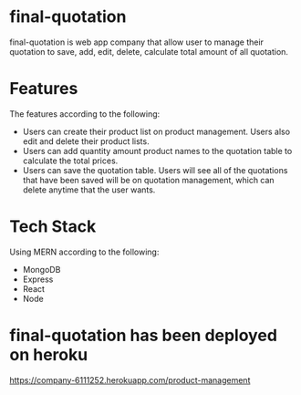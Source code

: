 # final-quotation
final-quotation is web app company that allow user to manage their quotation to save, add, edit, delete, calculate total amount of all quotation.

# Features
The features according to the following:
- Users can create their product list on product management. Users also edit and delete their product lists.
- Users can add quantity amount product names to the quotation table to calculate the total prices.
- Users can save the quotation table. Users will see all of the quotations that have been saved will be on quotation management, which can delete anytime that the user wants.

# Tech Stack
Using MERN according to the following:
- MongoDB
- Express
- React
- Node

# final-quotation has been deployed on heroku
https://company-6111252.herokuapp.com/product-management






